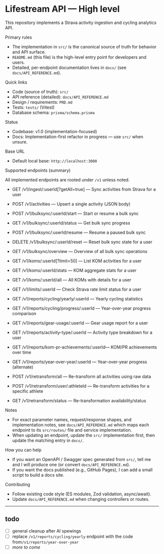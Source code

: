 # Lifestream API — High level

This repository implements a Strava activity ingestion and cycling analytics API.

Primary rules

- The implementation in `src/` is the canonical source of truth for behavior and API surface.
- `README.md` (this file) is the high-level entry point for developers and users.
- Detailed, per-endpoint documentation lives in `docs/` (see `docs/API_REFERENCE.md`).

Quick links

- Code (source of truth): `src/`
- API reference (detailed): `docs/API_REFERENCE.md`
- Design / requirements: `PRD.md`
- Tests: `tests/` (Vitest)
- Database schema: `prisma/schema.prisma`

Status

- Codebase: v1.0 (implementation-focused)
- Docs: Implementation-first refactor in progress — use `src/` when unsure.

Base URL

- Default local base: `http://localhost:3000`

Supported endpoints (summary)

All implemented endpoints are rooted under `/v1` unless noted.

- GET  /v1/ingest/:userId[?getAll=true]        — Sync activities from Strava for a user
- POST /v1/activities                         — Upsert a single activity (JSON body)

- POST /v1/bulksync/:userId/start             — Start or resume a bulk sync
- GET  /v1/bulksync/:userId/status            — Get bulk sync progress
- POST /v1/bulksync/:userId/resume            — Resume a paused bulk sync
- DELETE /v1/bulksync/:userId/reset           — Reset bulk sync state for a user
- GET  /v1/bulksync/overview                  — Overview of all bulk sync operations

- GET  /v1/koms/:userId[?limit=50]            — List KOM activities for a user
- GET  /v1/koms/:userId/stats                 — KOM aggregate stats for a user
- GET  /v1/koms/:userId/all                   — All KOMs with details for a user

- GET  /v1/limits/:userId                     — Check Strava rate limit status for a user

- GET  /v1/reports/cycling/yearly/:userId     — Yearly cycling statistics
- GET  /v1/reports/cycling/progress/:userId   — Year-over-year progress comparison
- GET  /v1/reports/gear-usage/:userId         — Gear usage report for a user
- GET  /v1/reports/activity-type/:userId      — Activity type breakdown for a user
- GET  /v1/reports/kom-pr-achievements/:userId— KOM/PR achievements over time
- GET  /v1/reports/year-over-year/:userId     — Year-over-year progress (alternate)

- POST /v1/retransform/all                    — Re-transform all activities using raw data
- POST /v1/retransform/user/:athleteId        — Re-transform activities for a specific athlete
- GET  /v1/retransform/status                 — Re-transformation availability/status

Notes

- For exact parameter names, request/response shapes, and implementation notes, see `docs/API_REFERENCE.md` which maps each endpoint to its `src/routes/` file and service implementation.
- When updating an endpoint, update the `src/` implementation first, then update the matching entry in `docs/`.

How you can help

- If you want an OpenAPI / Swagger spec generated from `src/`, tell me and I will produce one (or convert `docs/API_REFERENCE.md`).
- If you want the docs published (e.g., GitHub Pages), I can add a small script to build a docs site.

Contributing

- Follow existing code style (ES modules, Zod validation, async/await).
- Update `docs/API_REFERENCE.md` when changing controllers or routes.

---

## todo

- [ ] general cleanup after AI spewings
- [ ] replace `/v1/reports/cycling/yearly` endpoint with the code from`/v1/reports/year-over-year`
- [ ] _more to come_